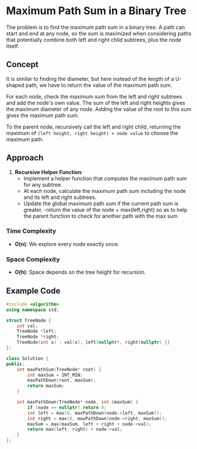 # Maximum Path Sum in a Binary Tree

The problem is to find the maximum path sum in a binary tree. A path can start and end at any node, so the sum is maximized when considering paths that potentially combine both left and right child subtrees, plus the node itself.

## Concept

It is similar to finding the diameter, but here instead of the length of a U-shaped path, we have to return the value of the maximum path sum.

For each node, check the maximum sum from the left and right subtrees and add the node's own value. The sum of the left and right heights gives the maximum diameter of any node. Adding the value of the root to this sum gives the maximum path sum.

To the parent node, recursively call the left and right child, returning the maximum of `(left height, right height) + node value` to choose the maximum path.

## Approach

1. **Recursive Helper Function**:
   - Implement a helper function that computes the maximum path sum for any subtree.
   - At each node, calculate the maximum path sum including the node and its left and right subtrees.
   - Update the global maximum path sum if the current path sum is greater.
   -return the value of the node + max(left,right) so as to help the parent function to check for another path with the max sum

### Time Complexity

- **O(n)**: We explore every node exactly once.

### Space Complexity

- **O(h)**: Space depends on the tree height for recursion.

## Example Code

```cpp
#include <algorithm>
using namespace std;

struct TreeNode {
    int val;
    TreeNode *left;
    TreeNode *right;
    TreeNode(int x) : val(x), left(nullptr), right(nullptr) {}
};

class Solution {
public:
    int maxPathSum(TreeNode* root) {
        int maxSum = INT_MIN;
        maxPathDown(root, maxSum);
        return maxSum;
    }

    int maxPathDown(TreeNode* node, int &maxSum) {
        if (node == nullptr) return 0;
        int left = max(0, maxPathDown(node->left, maxSum));
        int right = max(0, maxPathDown(node->right, maxSum));
        maxSum = max(maxSum, left + right + node->val);
        return max(left, right) + node->val;
    }
};